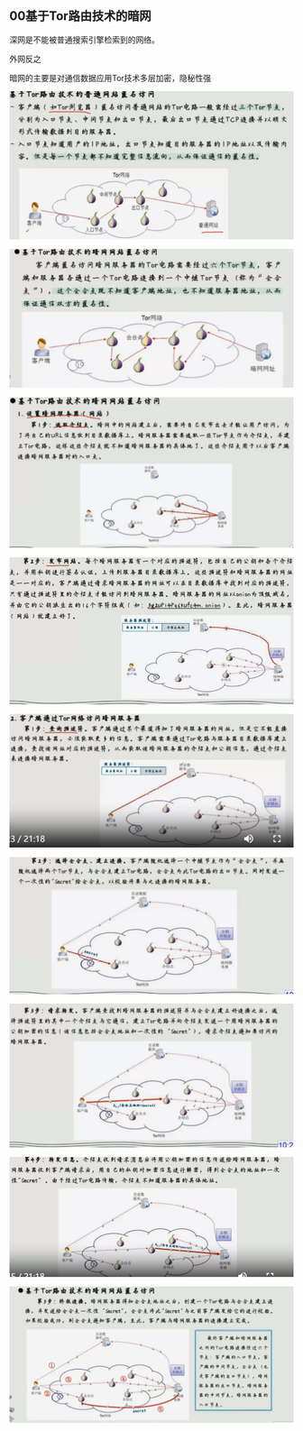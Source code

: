 ## 00基于Tor路由技术的暗网

深网是不能被普通搜索引擎检索到的网络。

外网反之

暗网的主要是对通信数据应用Tor技术多层加密，隐秘性强

<img src="./assets/image-20231231100311066.png" alt="image-20231231100311066" style="zoom:50%;" />

![image-20231231102420862](./assets/image-20231231102420862.png)

![image-20231231102644118](./assets/image-20231231102644118.png)

![image-20231231103104156](./assets/image-20231231103104156.png)

![image-20231231103348898](./assets/image-20231231103348898.png)

![image-20231231103427301](./assets/image-20231231103427301.png)

![image-20231231103606992](./assets/image-20231231103606992.png)

![image-20231231133423575](./assets/image-20231231133423575.png)

![image-20231231135641661](./assets/image-20231231135641661.png)